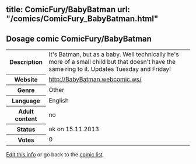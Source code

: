 title: ComicFury/BabyBatman
url: "/comics/ComicFury_BabyBatman.html"
---
Dosage comic ComicFury/BabyBatman
-----------------------------------------

<p id="msg"></p>
<script type="text/javascript">
if (window.location.search === '?edit_info_mail=sent_ok') {
  var elem = document.getElementById("msg");
  elem.innerHTML = 'Edited information sucessfully sent for review, which is usually done daily. Thanks!';
  elem.className = 'ok';
}
</script>
<table class="comicinfo">
<tr>
<th>Description</th><td>It's Batman, but as a baby. Well technically he's more of a small child but that doesn't have the same ring to it. Updates Tuesday and Friday!</td>
</tr>
<tr>
<th>Website</th><td><a href="http://BabyBatman.webcomic.ws/">http://BabyBatman.webcomic.ws/</a></td>
</tr>
<tr>
<th>Genre</th><td>Other</td>
</tr>
<tr>
<th>Language</th><td>English</td>
</tr>
<tr>
<th>Adult content</th><td>no</td>
</tr>
<tr>
<th>Status</th><td>ok on 15.11.2013</td>
</tr>
<tr>
<th>Votes</th><td>0</td>
</tr>
</table>

[Edit this info](ComicFury_BabyBatman_edit.html) or go back to the [comic list](../comic-index.html).

